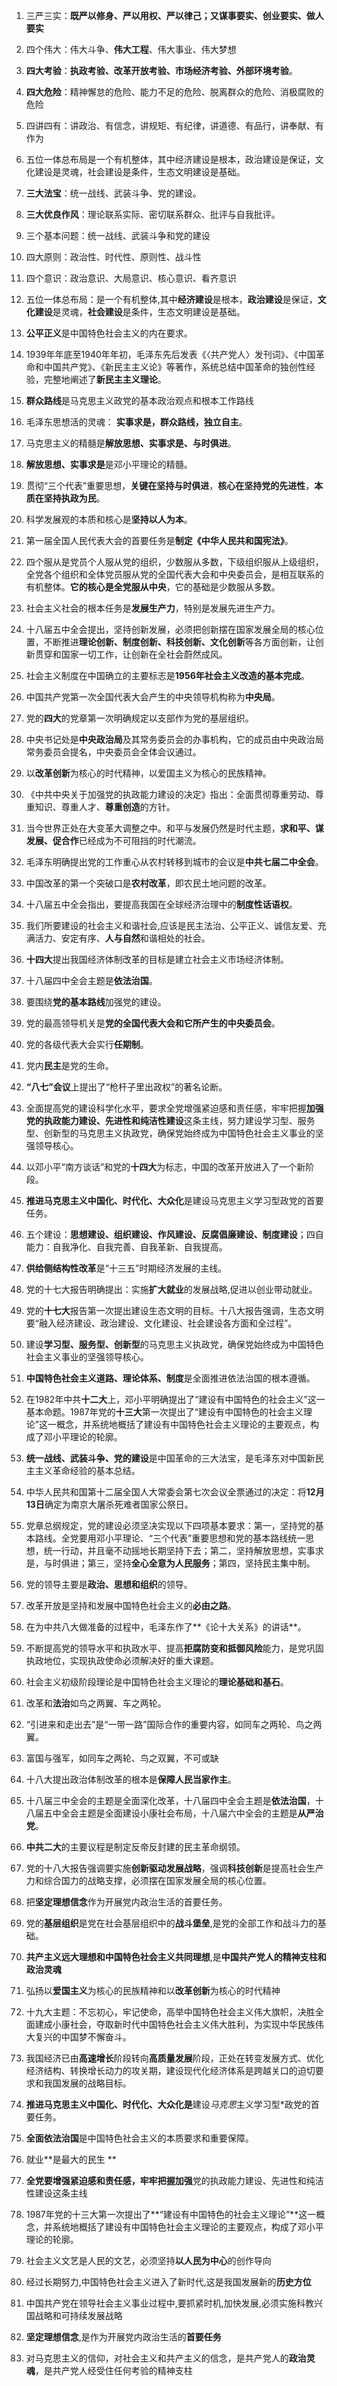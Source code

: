 1. 三严三实：**既严以修身、严以用权、严以律己；又谋事要实、创业要实、做人要实**
2. 四个伟大：伟大斗争、**伟大工程**、伟大事业、伟大梦想
3. **四大考验**：**执政考验、改革开放考验、市场经济考验、外部环境考验**。
4. **四大危险**：精神懈怠的危险、能力不足的危险、脱离群众的危险、消极腐败的危险
5. 四讲四有：讲政治、有信念，讲规矩、有纪律，讲道德、有品行，讲奉献、有作为
6. 五位一体总布局是一个有机整体，其中经济建设是根本，政治建设是保证，文化建设是灵魂，社会建设是条件，生态文明建设是基础。
7. **三大法宝**：统一战线、武装斗争、党的建设。
8. **三大优良作风**：理论联系实际、密切联系群众、批评与自我批评。
9. 三个基本问题：统一战线、武装斗争和党的建设
10. 四大原则：政治性、时代性、原则性、战斗性 
11. 四个意识：政治意识、大局意识、核心意识、看齐意识
12. 五位一体总布局：是一个有机整体,其中**经济建设**是根本，**政治建设**是保证，**文化建设**是灵魂，**社会建设**是条件，生态文明建设是基础。
13. **公平正义**是中国特色社会主义的内在要求。
14. 1939年年底至1940年年初，毛泽东先后发表《〈共产党人〉发刊词》、《中国革命和中国共产党》、《新民主主义论》等著作，系统总结中国革命的独创性经验，完整地阐述了**新民主主义理论**。
15. **群众路线**是马克思主义政党的基本政治观点和根本工作路线
16. 毛泽东思想活的灵魂： **实事求是，群众路线，独立自主**。

17. 马克思主义的精髓是**解放思想、实事求是、与时俱进**。

18. **解放思想、实事求是**是邓小平理论的精髓。
19. 贯彻“三个代表”重要思想，**关键在坚持与时俱进**，**核心在坚持党的先进性**，**本质在坚持执政为民**。
20. 科学发展观的本质和核心是**坚持以人为本**。
21. 第一届全国人民代表大会的首要任务是**制定《中华人民共和国宪法》**。

22. 四个服从是党员个人服从党的组织，少数服从多数，下级组织服从上级组织，全党各个组织和全体党员服从党的全国代表大会和中央委员会，是相互联系的有机整体。**它的核心是全党服从中央**，它的基础是少数服从多数。

23. 社会主义社会的根本任务是**发展生产力**，特别是发展先进生产力。

24. 十八届五中全会提出，坚持创新发展，必须把创新摆在国家发展全局的核心位置，不断推进**理论创新、制度创新、科技创新、文化创新**等各方面创新，让创新贯穿和国家一切工作，让创新在全社会蔚然成风。

25. 社会主义制度在中国确立的主要标志是**1956年社会主义改造的基本完成**。

26. 中国共产党第一次全国代表大会产生的中央领导机构称为**中央局**。

27. 党的**四大**的党章第一次明确规定以支部作为党的基层组织。

28. 中央书记处是**中央政治局**及其常务委员会的办事机构，它的成员由中央政治局常务委员会提名，中央委员会全体会议通过。

29. 以**改革创新**为核心的时代精神，以爱国主义为核心的民族精神。

30. 《中共中央关于加强党的执政能力建设的决定》指出：全面贯彻尊重劳动、尊重知识、尊重人才、**尊重创造**的方针。

31. 当今世界正处在大变革大调整之中。和平与发展仍然是时代主题，**求和平、谋发展、促合作**已经成为不可阻挡的时代潮流。

32. 毛泽东明确提出党的工作重心从农村转移到城市的会议是**中共七届二中全会**。

33. 中国改革的第一个突破口是**农村改革**，即农民土地问题的改革。

34. 十八届五中全会指出，要提高我国在全球经济治理中的**制度性话语权**。

35. 我们所要建设的社会主义和谐社会,应该是民主法治、公平正义、诚信友爱、充满活力、安定有序、**人与自然**和谐相处的社会。

36. **十四大**提出我国经济体制改革的目标是建立社会主义市场经济体制。

37. 十八届四中全会主题是**依法治国**。

38. 要围绕**党的基本路线**加强党的建设。

39. 党的最高领导机关是**党的全国代表大会和它所产生的中央委员会**。

40. 党的各级代表大会实行**任期制**。

41. 党内**民主**是党的生命。

42. **“八七”会议**上提出了“枪杆子里出政权”的著名论断。

43. 全面提高党的建设科学化水平，要求全党增强紧迫感和责任感，牢牢把握**加强党的执政能力建设、先进性和纯洁性建设**这条主线，努力建设学习型、服务型、创新型的马克思主义执政党，确保党始终成为中国特色社会主义事业的坚强领导核心。

44. 以邓小平“南方谈话”和党的**十四大**为标志，中国的改革开放进入了一个新阶段。

45. **推进马克思主义中国化、时代化、大众化**是建设马克思主义学习型政党的首要任务。

46. 五个建设：**思想建设、组织建设、作风建设、反腐倡廉建设、制度建设**；四自能力：自我净化、自我完善、自我革新、自我提高。

47. **供给侧结构性改革**是“十三五”时期经济发展的主线。
48. 党的十七大报告明确提出：实施**扩大就业**的发展战略,促进以创业带动就业。

49. 党的**十七大**报告第一次提出建设生态文明的目标。十八大报告强调，生态文明要“融入经济建设、政治建设、文化建设、社会建设各方面和全过程”。

50. 建设**学习型、服务型、创新型**的马克思主义执政党，确保党始终成为中国特色社会主义事业的坚强领导核心。

51. **中国特色社会主义道路、理论体系、制度**是全面推进依法治国的根本遵循。
52. 在1982年中共**十二大**上，邓小平明确提出了“建设有中国特色的社会主义”这一基本命题。1987年党的**十三大**第一次提出了“建设有中国特色的社会主义理论”这一概念，并系统地概括了建设有中国特色社会主义理论的主要观点，构成了邓小平理论的轮廓。

53. **统一战线、武装斗争、党的建设**是中国革命的三大法宝，是毛泽东对中国新民主主义革命经验的基本总结。

54. 中华人民共和国第十二届全国人大常委会第七次会议全票通过的决定：将**12月13日**确定为南京大屠杀死难者国家公祭日。

55. 党章总纲规定，党的建设必须坚决实现以下四项基本要求：第一，坚持党的基本路线。全党要用邓小平理论、“三个代表”重要思想和党的基本路线统一思想，统一行动，并且毫不动摇地长期坚持下去；第二，坚持解放思想，实事求是，与时俱进；第三，坚持**全心全意为人民服务**；第四，坚持民主集中制。

56. 党的领导主要是**政治、思想和组织**的领导。

57. 改革开放是坚持和发展中国特色社会主义的**必由之路**。

58. 在为中共八大做准备的过程中，毛泽东作了**《论十大关系》的讲话**。

59. 不断提高党的领导水平和执政水平、提高**拒腐防变和抵御风险**能力，是党巩固执政地位，实现执政使命必须解决好的重大课题。

60. 社会主义初级阶段理论是中国特色社会主义理论的**理论基础和基石**。

61. 改革和**法治**如鸟之两翼、车之两轮。

62. “引进来和走出去”是“一带一路”国际合作的重要内容，如同车之两轮、鸟之两翼。

63. 富国与强军，如同车之两轮、鸟之双翼，不可或缺

64. 十八大提出政治体制改革的根本是**保障人民当家作主**。

65. 十八届三中全会的主题是全面深化改革，十八届四中全会主题是**依法治国**，十八届五中全会主题是全面建设小康社会布局，十八届六中全会的主题是**从严治党**。

66. **中共二大**的主要议程是制定反帝反封建的民主革命纲领。

67. 党的十八大报告强调要实施**创新驱动发展战略**，强调**科技创新**是提高社会生产力和综合国力的战略支撑，必须摆在国家发展全局的核心位置。

68. 把**坚定理想信念**作为开展党内政治生活的首要任务。

69. 党的**基层组织**是党在社会基层组织中的**战斗堡垒**,是党的全部工作和战斗力的基础。

70. **共产主义远大理想和中国特色社会主义共同理想**,是**中国共产党人的精神支柱和政治灵魂**

71. 弘扬以**爱国主义**为核心的民族精神和以**改革创新**为核心的时代精神

72. 十九大主题：不忘初心，牢记使命，高举中国特色社会主义伟大旗帜，决胜全面建成小康社会，夺取新时代中国特色社会主义伟大胜利，为实现中华民族伟大复兴的中国梦不懈奋斗。

73. 我国经济已由**高速增长**阶段转向**高质量发展**阶段，正处在转变发展方式、优化经济结构、转换增长动力的攻关期，建设现代化经济体系是跨越关口的迫切要求和我国发展的战略目标。 

74. **推进马克思主义中国化、时代化、大众化是**建设*马克思*主义学习型*政党的首要任务。
75. **全面依法治国**是中国特色社会主义的本质要求和重要保障。
76. 就业**是最大的民生 **
77. **全党要增强紧迫感和责任感，牢牢把握加强**党的执政能力建设、先进性和纯洁性建设这条主线
78. 1987年党的十三大第一次提出了**“建设有中国特色的社会主义理论”**这一概念，并系统地概括了建设有中国特色社会主义理论的主要观点，构成了邓小平理论的轮廓。 
79. 社会主义文艺是人民的文艺，必须坚持**以人民为中心**的创作导向

80. 经过长期努力,中国特色社会主义进入了新时代,这是我国发展新的**历史方位**

81. 中国共产党在领导社会主义事业过程中,要抓紧时机,加快发展,必须实施科教兴国战略和可持续发展战略

82. **坚定理想信念**,是作为开展党内政治生活的**首要任务**

83. 对马克思主义的信仰，对社会主义和共产主义的信念，是共产党人的**政治灵魂**，是共产党人经受住任何考验的精神支柱


